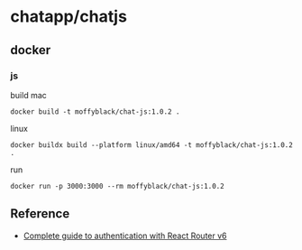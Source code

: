 # chatapp/chatjs

## docker

### js

build
mac

```
docker build -t moffyblack/chat-js:1.0.2 .
```

linux

```
docker buildx build --platform linux/amd64 -t moffyblack/chat-js:1.0.2 .
```

run

```
docker run -p 3000:3000 --rm moffyblack/chat-js:1.0.2
```

## Reference

- [Complete guide to authentication with React Router v6](https://blog.logrocket.com/complete-guide-authentication-with-react-router-v6/)
